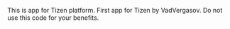 This is app for Tizen platform. First app for Tizen by VadVergasov. Do not use this code for your benefits.